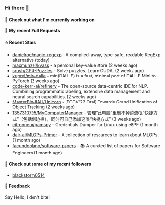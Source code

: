 ### Hi there 👋

#### 👷 Check out what I'm currently working on

#### 🔨 My recent Pull Requests


#### ⭐ Recent Stars

- [danielroe/magic-regexp](https://github.com/danielroe/magic-regexp) - A compiled-away, type-safe, readable RegExp alternative (today)
- [maxmunzel/kvass](https://github.com/maxmunzel/kvass) - a personal key-value store (2 weeks ago)
- [srush/GPU-Puzzles](https://github.com/srush/GPU-Puzzles) - Solve puzzles. Learn CUDA. (2 weeks ago)
- [kuprel/min-dalle](https://github.com/kuprel/min-dalle) - min(DALL·E) is a fast, minimal port of DALL·E Mini to PyTorch (2 weeks ago)
- [code-kern-ai/refinery](https://github.com/code-kern-ai/refinery) - The open-source data-centric IDE for NLP. Combining programmatic labeling, extensive data management and neural search capabilities. (2 weeks ago)
- [MasterBin-IIAU/Unicorn](https://github.com/MasterBin-IIAU/Unicorn) - [ECCV&#39;22 Oral] Towards Grand Unification of Object Tracking (2 weeks ago)
- [1357310795/MyComputerManager](https://github.com/1357310795/MyComputerManager) - 管理“此电脑”里删不掉的流氓“快捷方式”（包括侧边栏），同时可自己添加这类“快捷方式” (3 weeks ago)
- [citronneur/pamspy](https://github.com/citronneur/pamspy) - Credentials Dumper for Linux using eBPF (1 month ago)
- [dair-ai/MLOPs-Primer](https://github.com/dair-ai/MLOPs-Primer) - A collection of resources to learn about MLOPs. (1 month ago)
- [facundoolano/software-papers](https://github.com/facundoolano/software-papers) - 📚 A curated list of papers for Software Engineers (1 month ago)

#### 👯 Check out some of my recent followers

- [blackstorm0514](https://github.com/blackstorm0514)

#### 💬 Feedback

Say Hello, I don't bite!